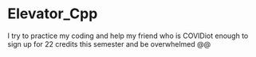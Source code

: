 # Elevator_Cpp
I try to practice my coding and help my friend who is COVIDiot enough to sign up for 22 credits this semester and be overwhelmed @@
